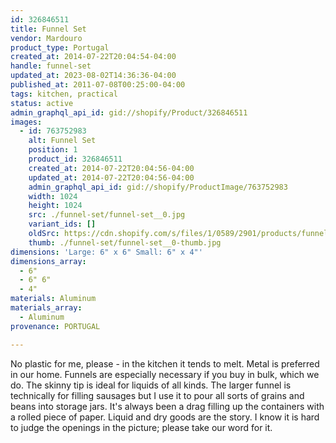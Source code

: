 ```yaml
---
id: 326846511
title: Funnel Set
vendor: Mardouro
product_type: Portugal
created_at: 2014-07-22T20:04:54-04:00
handle: funnel-set
updated_at: 2023-08-02T14:36:36-04:00
published_at: 2011-07-08T00:25:00-04:00
tags: kitchen, practical
status: active
admin_graphql_api_id: gid://shopify/Product/326846511
images:
  - id: 763752983
    alt: Funnel Set
    position: 1
    product_id: 326846511
    created_at: 2014-07-22T20:04:56-04:00
    updated_at: 2014-07-22T20:04:56-04:00
    admin_graphql_api_id: gid://shopify/ProductImage/763752983
    width: 1024
    height: 1024
    src: ./funnel-set/funnel-set__0.jpg
    variant_ids: []
    oldSrc: https://cdn.shopify.com/s/files/1/0589/2901/products/funnels-3.jpeg?v=1406073896
    thumb: ./funnel-set/funnel-set__0-thumb.jpg
dimensions: 'Large: 6" x 6" Small: 6" x 4"'
dimensions_array:
  - 6"
  - 6" 6"
  - 4"
materials: Aluminum
materials_array:
  - Aluminum
provenance: PORTUGAL

---
```


No plastic for me, please - in the kitchen it tends to melt. Metal is preferred in our home. Funnels are especially necessary if you buy in bulk, which we do. The skinny tip is ideal for liquids of all kinds. The larger funnel is technically for filling sausages but I use it to pour all sorts of grains and beans into storage jars. It's always been a drag filling up the containers with a rolled piece of paper. Liquid and dry goods are the story. I know it is hard to judge the openings in the picture; please take our word for it.